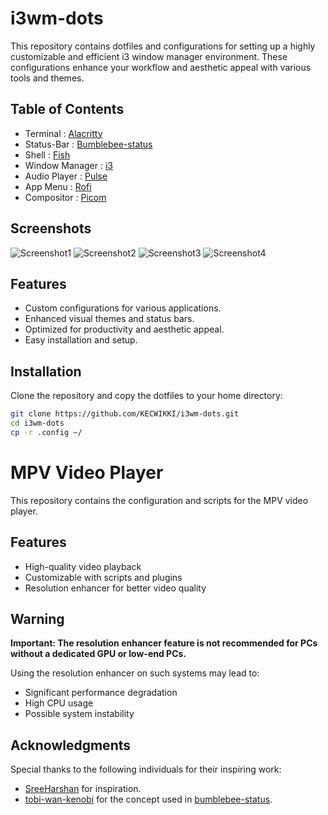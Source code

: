 # i3wm-dots

This repository contains dotfiles and configurations for setting up a highly customizable and efficient i3 window manager environment. These configurations enhance your workflow and aesthetic appeal with various tools and themes.

## Table of Contents
  - Terminal : [Alacritty](https://wiki.archlinux.org/title/Alacritty)
  - Status-Bar : [Bumblebee-status](https://github.com/tobi-wan-kenobi/bumblebee-status)
  - Shell : [Fish](https://fishshell.com/)
  - Window Manager : [i3](https://i3wm.org/)
  - Audio Player : [Pulse](https://wiki.archlinux.org/title/PulseAudio)
  - App Menu : [Rofi](https://wiki.archlinux.org/title/rofi)
  - Compositor : [Picom](https://wiki.archlinux.org/title/picom)

## Screenshots

![Screenshot1](https://github.com/KECWIKKI/i3wm-dots/blob/main/Screenshots/1720937090.png)
![Screenshot2](https://github.com/KECWIKKI/i3wm-dots/blob/main/Screenshots/1720937126.png)
![Screenshot3](https://github.com/KECWIKKI/i3wm-dots/blob/main/Screenshots/1720937162.png)
![Screenshot4](https://github.com/KECWIKKI/i3wm-dots/blob/main/Screenshots/1720966511.png)
## Features
- Custom configurations for various applications.
- Enhanced visual themes and status bars.
- Optimized for productivity and aesthetic appeal.
- Easy installation and setup.

## Installation
Clone the repository and copy the dotfiles to your home directory:

```sh
git clone https://github.com/KECWIKKI/i3wm-dots.git
cd i3wm-dots
cp -r .config ~/
```


# MPV Video Player

This repository contains the configuration and scripts for the MPV video player.

## Features

- High-quality video playback
- Customizable with scripts and plugins
- Resolution enhancer for better video quality

## Warning

**Important: The resolution enhancer feature is not recommended for PCs without a dedicated GPU or low-end PCs.**

Using the resolution enhancer on such systems may lead to:

- Significant performance degradation
- High CPU usage
- Possible system instability


## Acknowledgments

Special thanks to the following individuals for their inspiring work:

- [SreeHarshan](https://github.com/SreeHarshan/dotfiles) for inspiration.
- [tobi-wan-kenobi](https://github.com/tobi-wan-kenobi) for the concept used in [bumblebee-status](https://github.com/tobi-wan-kenobi/bumblebee-status).
